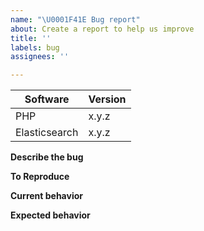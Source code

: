 ```yaml
---
name: "\U0001F41E Bug report"
about: Create a report to help us improve
title: ''
labels: bug
assignees: ''

---
```


<!-- 
- Please do not report a bug if you are using PHP or Elasticsearch versions, which are not compatible. Check https://github.com/babenkoivan/elastic-adapter#compatibility for more details.
- Please fill in this template in order to help us to understand and reproduce the issue.
- Please do not post code as a screenshot, post it as text instead (using proper Markdown).
-->

| Software        | Version
| ------------- | ---------------
| PHP                | x.y.z
| Elasticsearch | x.y.z

**Describe the bug**
<!-- A clear and concise description of what the bug is. -->

**To Reproduce**
<!-- Steps to reproduce the behavior. -->

**Current behavior**
<!-- A clear and concise description of what is currently happening. -->

**Expected behavior**
<!-- A clear and concise description of what you expect to happen. -->
